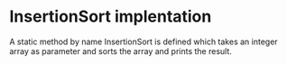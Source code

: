 # InsertionSort implentation
A  static method by name InsertionSort is defined which takes an integer array as parameter and sorts the array and prints the result.
